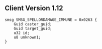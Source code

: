 ## Client Version 1.12

```rust,ignore
smsg SMSG_SPELLORDAMAGE_IMMUNE = 0x0263 {
    Guid caster_guid;    
    Guid target_guid;    
    u32 id;    
    u8 unknown1;    
}

```
